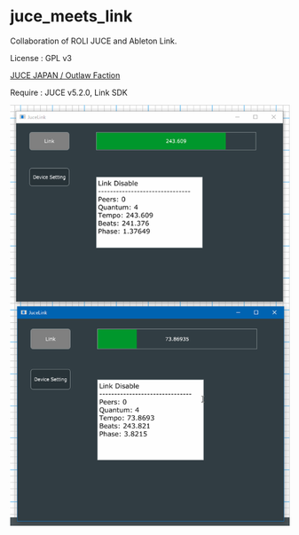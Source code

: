 # juce_meets_link
Collaboration of ROLI JUCE and Ableton Link.

License : GPL v3

[JUCE JAPAN / Outlaw Faction](http://oufac.com/ "Outlaw Faction")

Require : JUCE v5.2.0, Link SDK

![DEMO](./img/JuceLink.gif)

